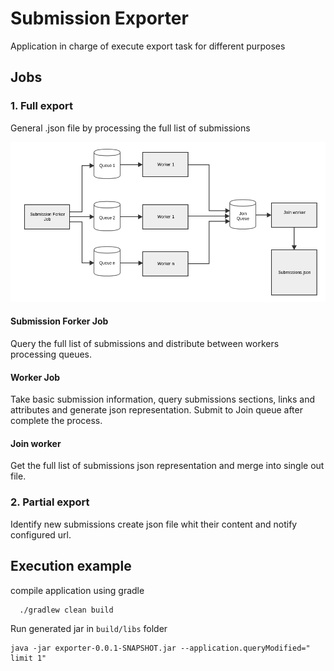 # Submission Exporter

Application in charge of execute export task for different purposes 

## Jobs
### 1. Full export
General .json file by processing the full list of submissions

![Flow - Diagram](docs/Flow.png)

#### Submission Forker Job
Query the full list of submissions and distribute between workers processing queues.

#### Worker Job
Take basic submission information, query submissions sections, links and attributes and generate json representation. Submit to Join queue after complete the process.

#### Join worker
Get the full list of submissions json representation and merge into single out file.


### 2. Partial export
Identify new submissions create json file whit their content and notify configured url.

## Execution example

compile application using gradle 

```
  ./gradlew clean build
```

Run generated jar in ``build/libs`` folder 


```
java -jar exporter-0.0.1-SNAPSHOT.jar --application.queryModified=" limit 1"
```

